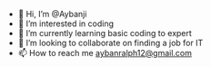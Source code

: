 - 👋 Hi, I’m @Aybanji
- 👀 I’m interested in coding
- 🌱 I’m currently learning basic coding to expert
- 💞️ I’m looking to collaborate on finding a job for IT
- 📫 How to reach me aybanralph12@gmail.com

<!---
Aybanji/Aybanji is a ✨ special ✨ repository because its `README.md` (this file) appears on your GitHub profile.
You can click the Preview link to take a look at your changes.
--->
